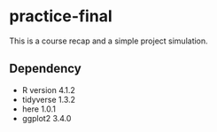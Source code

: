 # practice-final
This is a course recap and a simple project simulation.

## Dependency
- R version 4.1.2 
- tidyverse 1.3.2
- here 1.0.1
- ggplot2 3.4.0

